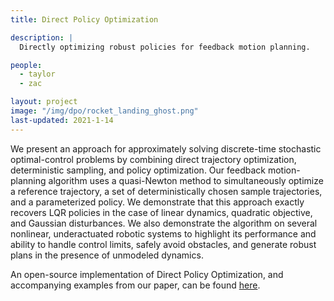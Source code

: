 ```yaml
---
title: Direct Policy Optimization

description: |
  Directly optimizing robust policies for feedback motion planning.

people:
  - taylor
  - zac

layout: project
image: "/img/dpo/rocket_landing_ghost.png"
last-updated: 2021-1-14
---
```


We present an approach for approximately solving discrete-time stochastic optimal-control problems by combining direct trajectory optimization, deterministic sampling, and policy optimization. Our feedback motion-planning algorithm uses a quasi-Newton method to simultaneously optimize a reference trajectory, a set of deterministically chosen sample trajectories, and a parameterized policy. We demonstrate that this approach exactly recovers LQR policies in the case of linear dynamics, quadratic objective, and Gaussian disturbances. We also demonstrate the algorithm on several nonlinear, underactuated robotic systems to highlight its performance and ability to handle control limits, safely avoid obstacles, and generate robust plans in the presence of unmodeled dynamics.

An open-source implementation of Direct Policy Optimization, and accompanying examples from our paper, can be found [here](https://github.com/thowell/motion_planning/releases/tag/dpo "here").
